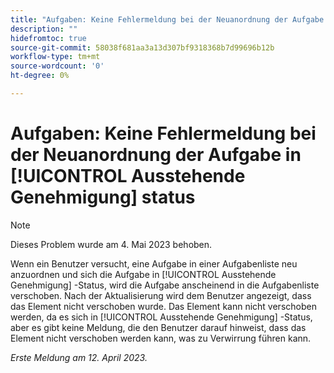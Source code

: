 ```yaml
---
title: "Aufgaben: Keine Fehlermeldung bei der Neuanordnung der Aufgabe im Status Ausstehende Genehmigung"
description: ""
hidefromtoc: true
source-git-commit: 58038f681aa3a13d307bf9318368b7d99696b12b
workflow-type: tm+mt
source-wordcount: '0'
ht-degree: 0%

---
```



# Aufgaben: Keine Fehlermeldung bei der Neuanordnung der Aufgabe in [!UICONTROL Ausstehende Genehmigung] status

>[!NOTE]
>
>Dieses Problem wurde am 4. Mai 2023 behoben.

Wenn ein Benutzer versucht, eine Aufgabe in einer Aufgabenliste neu anzuordnen und sich die Aufgabe in [!UICONTROL Ausstehende Genehmigung] -Status, wird die Aufgabe anscheinend in die Aufgabenliste verschoben. Nach der Aktualisierung wird dem Benutzer angezeigt, dass das Element nicht verschoben wurde. Das Element kann nicht verschoben werden, da es sich in [!UICONTROL Ausstehende Genehmigung] -Status, aber es gibt keine Meldung, die den Benutzer darauf hinweist, dass das Element nicht verschoben werden kann, was zu Verwirrung führen kann.

_Erste Meldung am 12. April 2023._

